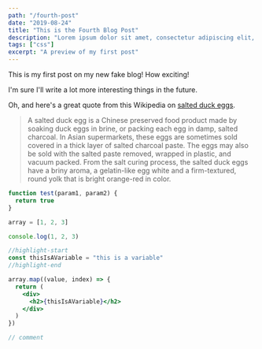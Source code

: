```yaml
---
path: "/fourth-post"
date: "2019-08-24"
title: "This is the Fourth Blog Post"
description: "Lorem ipsum dolor sit amet, consectetur adipiscing elit, sed do eiusmod tempor incididunt ut labore et dolore magna aliqua."
tags: ["css"]
excerpt: "A preview of my first post"
---
```


This is my first post on my new fake blog! How exciting!

I'm sure I'll write a lot more interesting things in the future.

Oh, and here's a great quote from this Wikipedia on
[salted duck eggs](http://en.wikipedia.org/wiki/Salted_duck_egg).

> A salted duck egg is a Chinese preserved food product made by soaking duck
> eggs in brine, or packing each egg in damp, salted charcoal. In Asian
> supermarkets, these eggs are sometimes sold covered in a thick layer of salted
> charcoal paste. The eggs may also be sold with the salted paste removed,
> wrapped in plastic, and vacuum packed. From the salt curing process, the
> salted duck eggs have a briny aroma, a gelatin-like egg white and a
> firm-textured, round yolk that is bright orange-red in color.

```jsx
function test(param1, param2) {
  return true
}

array = [1, 2, 3]

console.log(1, 2, 3)

//highlight-start
const thisIsAVariable = "this is a variable"
//highlight-end

array.map((value, index) => {
  return (
    <div>
      <h2>{thisIsAVariable}</h2>
    </div>
  )
})

// comment
```
